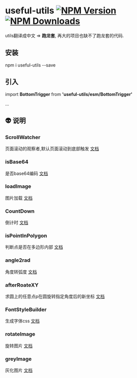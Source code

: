 # useful-utils [![NPM Version][npm-image]][npm-url] [![NPM Downloads][downloads-image]][downloads-url] 
utils翻译成中文 => **跑龙套**, 再大的项目也缺不了跑龙套的代码.

[npm-image]: https://img.shields.io/npm/v/useful-utils.svg
[npm-url]: https://npmjs.org/package/useful-utils

[downloads-image]: https://img.shields.io/npm/dm/useful-utils.svg
[downloads-url]: https://npmjs.org/package/useful-utils


## 安装

npm i useful-utils --save

## 引入

import **BottomTrigger** from **'useful-utils/esm/BottomTrigger'**

...

## :alien: 说明 

### ScrollWatcher
页面滚动的观察者,默认页面滚动到底部触发
[文档](https://github.com/any86/useful-utils/blob/master/docs/ScrollWatcher.md)

### isBase64
是否base64编码
[文档](https://github.com/any86/useful-utils/blob/master/docs/isBase64.md)

### loadImage
图片加载
[文档](https://github.com/any86/useful-utils/blob/master/docs/loadImage.md)

### CountDown
倒计时
[文档](https://github.com/any86/useful-utils/blob/master/docs/CountDown.md)

### isPointInPolygon
判断点是否在多边形内部
[文档](https://github.com/any86/useful-utils/blob/master/docs/isPointInPolygon.md)

### angle2rad
角度转弧度
[文档](https://github.com/any86/useful-utils/blob/master/docs/angle2rad.md)

### afterRoateXY
求圆上的任意点p在圆旋转指定角度后的新坐标
[文档](https://github.com/any86/useful-utils/blob/master/docs/afterRoateXY.md)
### FontStyleBuilder
生成字体css
[文档](https://github.com/any86/useful-utils/blob/master/docs/FontStyleBuilder.md)

### rotateImage
旋转图片
[文档](https://github.com/any86/useful-utils/blob/master/docs/rotateImage.md)


### greyImage
灰化图片
[文档](https://github.com/any86/useful-utils/blob/master/docs/greyImage.md)
